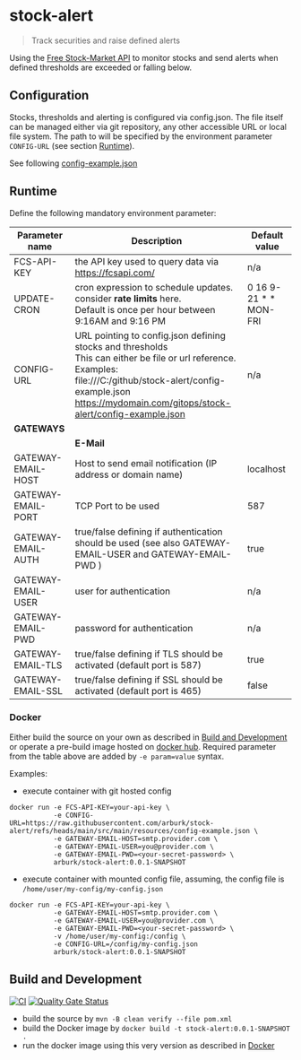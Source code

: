 # stock-alert

> Track securities and raise defined alerts

Using the [Free Stock-Market API](https://fcsapi.com/document/stock-api#stock-report)
to monitor stocks and send alerts when defined thresholds are exceeded or falling below.




## Configuration

Stocks, thresholds and alerting is configured via config.json. The file itself can be managed either via git repository,
any other accessible URL or local file system. The path to will be specified by the environment parameter ``CONFIG-URL``
(see section [Runtime](#runtime)).

See following [config-example.json](src/main/resources/config-example.json)



## Runtime

Define the following mandatory environment parameter:

| Parameter name      | Description                                                                                                                                                                                                                                           | Default value         |
|---------------------|-------------------------------------------------------------------------------------------------------------------------------------------------------------------------------------------------------------------------------------------------------|-----------------------|
| FCS-API-KEY         | the API key used to query data via https://fcsapi.com/                                                                                                                                                                                                | n/a                   |
| UPDATE-CRON         | cron expression to schedule updates. consider __rate limits__ here.<br/> Default is once per hour between 9:16AM and 9:16 PM                                                                                                                          | 0 16 9-21 * * MON-FRI |
| CONFIG-URL          | URL pointing to config.json defining stocks and thresholds  <br/> This can either be file or url reference. <br/> Examples: <br/> file:///C:/github/stock-alert/config-example.json <br/> https://mydomain.com/gitops/stock-alert/config-example.json | n/a                   |
| __GATEWAYS__        |                                                                                                                                                                                                                                                       |
|                     | __E-Mail__                                                                                                                                                                                                                                            |                       | 
| GATEWAY-EMAIL-HOST  | Host to send email notification (IP address or domain name)                                                                                                                                                                                           | localhost             |
| GATEWAY-EMAIL-PORT  | TCP Port to be used                                                                                                                                                                                                                                   | 587                   |
| GATEWAY-EMAIL-AUTH  | true/false defining if authentication should be used (see also GATEWAY-EMAIL-USER and GATEWAY-EMAIL-PWD )                                                                                                                                             | true                  |
| GATEWAY-EMAIL-USER  | user for authentication                                                                                                                                                                                                                               | n/a                   |
| GATEWAY-EMAIL-PWD   | password for authentication                                                                                                                                                                                                                           | n/a                   |
| GATEWAY-EMAIL-TLS   | true/false defining if TLS should be activated (default port is 587)                                                                                                                                                                                  | true                  |
| GATEWAY-EMAIL-SSL   | true/false defining if SSL should be activated (default port is 465)                                                                                                                                                                                  | false                 |

### Docker
Either build the source on your own as described in  [Build and Development](#build-and-development) or operate a pre-build
image hosted on [docker hub](https://hub.docker.com/r/arburk/stock-alert).
Required parameter from the table above are added by ``-e param=value`` syntax. 

Examples:
- execute container with git hosted config
```
docker run -e FCS-API-KEY=your-api-key \
           -e CONFIG-URL=https://raw.githubusercontent.com/arburk/stock-alert/refs/heads/main/src/main/resources/config-example.json \
           -e GATEWAY-EMAIL-HOST=smtp.provider.com \
           -e GATEWAY-EMAIL-USER=you@provider.com \
           -e GATEWAY-EMAIL-PWD=<your-secret-password> \
           arburk/stock-alert:0.0.1-SNAPSHOT
```
- execute container with mounted config file, assuming, the config file is ``/home/user/my-config/my-config.json``
```
docker run -e FCS-API-KEY=your-api-key \
           -e GATEWAY-EMAIL-HOST=smtp.provider.com \
           -e GATEWAY-EMAIL-USER=you@provider.com \
           -e GATEWAY-EMAIL-PWD=<your-secret-password> \
           -v /home/user/my-config:/config \
           -e CONFIG-URL=/config/my-config.json
           arburk/stock-alert:0.0.1-SNAPSHOT
```

## Build and Development

[![CI](https://github.com/arburk/stock-alert/actions/workflows/ci.yml/badge.svg?branch=main)](https://github.com/arburk/stock-alert/actions/workflows/ci.yml)
[![Quality Gate Status](https://sonarcloud.io/api/project_badges/measure?project=arburk_stock-alert&metric=alert_status)](https://sonarcloud.io/summary/new_code?id=arburk_stock-alert)

- build the source by ``mvn -B clean verify --file pom.xml``
- build the Docker image by ``docker build -t stock-alert:0.0.1-SNAPSHOT . ``
- run the docker image using this very version as described in [Docker](#docker)

